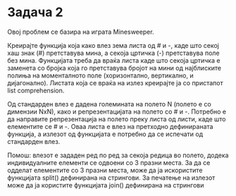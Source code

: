 # Задача 2

Овој проблем се базира на играта Minesweeper.

Креирајте функција која како влез зема листа од # и -, каде што секој хаш знак (#) претставува мина, а секоја цртичка (-) претставува поле без мина. Функцијата треба да враќа листа каде што секоја цртичка е заменета со бројка која го претставува бројот на мини од најблиските полиња на моменталното поле (хоризонтално, вертикално, и дијагонално). Листата која се враќа на излез креирајте ја со пристапот list comprehension.

Од стандарден влез е дадена големината на полето N (полето е со димензии NxN), како и репрезентацијата на полето со # и -. Потребно е да направите репрезентација на полето преку листа од листи, каде што елементите се # и -. Оваа листа е влез на претходно дефинираната функција, а излезот од функцијата е потребно да се испечати од стандарден влез.

Помош: влезот е зададен ред по ред за секоја редица во полето, додека индивидуалните елементи се одвоени со 3 празни места. За да се одделат елементите со 3 празни места, може да ја искористите функцијата split() дефинирана на стрингови. За печатење на излезот може да ја користите функцијата join() дефинирана на стрингови